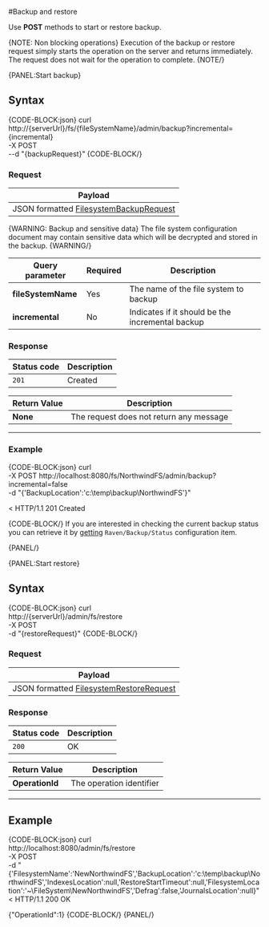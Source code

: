 #Backup and restore

Use **POST** methods to start or restore backup.

{NOTE: Non blocking operations}
Execution of the backup or restore request simply starts the operation on the server and returns immediately. 
The request does not wait for the operation to complete.
{NOTE/}

{PANEL:Start backup}

## Syntax

{CODE-BLOCK:json}
curl \
	http://{serverUrl}/fs/{fileSystemName}/admin/backup?incremental={incremental}  \
	-X POST \
	--d "{backupRequest}"
{CODE-BLOCK/}

### Request

| Payload |
| ------- |
| JSON formatted [FilesystemBackupRequest](../../../../glossary/file-system-backup-request) |

{WARNING: Backup and sensitive data}
The file system configuration document may contain sensitive data which will be decrypted and stored in the backup. 
{WARNING/}

| Query parameter | Required | Description |
| ------------- | -- | ---- |
| **fileSystemName** | Yes | The name of the file system to backup |
| **incremental** | No | Indicates if it should be the incremental backup |

### Response

| Status code | Description |
| ----------- | - |
| `201` | Created |

| Return Value | Description |
| ------------- | ------------- |
| **None** | The request does not return any message |

<hr />

### Example

{CODE-BLOCK:json}
curl \
    -X POST http://localhost:8080/fs/NorthwindFS/admin/backup?incremental=false \
    -d "{'BackupLocation':'c:\\temp\\backup\\NorthwindFS'}"

< HTTP/1.1 201 Created

{CODE-BLOCK/}
If you are interested in checking the current backup status you can retrieve it by [getting](../configurations/get-key) `Raven/Backup/Status` configuration item.

{PANEL/}


{PANEL:Start restore}

## Syntax

{CODE-BLOCK:json}
curl \
	http://{serverUrl}/admin/fs/restore  \
	-X POST \
	-d "{restoreRequest}"
{CODE-BLOCK/}

### Request

| Payload |
| ------- |
| JSON formatted [FilesystemRestoreRequest](../../../../glossary/file-system-restore-request) |

### Response

| Status code | Description |
| ----------- | - |
| `200` | OK |

| Return Value | Description |
| ------------- | ------------- |
| **OperationId** | The operation identifier |

<hr />

## Example

{CODE-BLOCK:json}
curl \
	http://localhost:8080/admin/fs/restore  \
	-X POST \
	-d "{'FilesystemName':'NewNorthwindFS','BackupLocation':'c:\\temp\\backup\\NorthwindFS','IndexesLocation':null,'RestoreStartTimeout':null,'FilesystemLocation':'~\\FileSystem\\NewNorthwindFS','Defrag':false,'JournalsLocation':null}"
< HTTP/1.1 200 OK

{"OperationId":1}
{CODE-BLOCK/}
{PANEL/}
